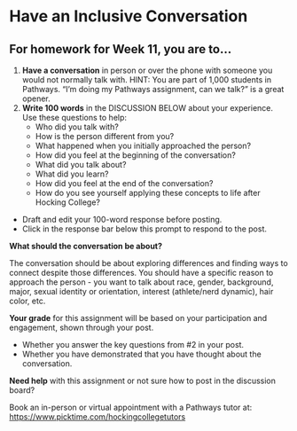# Have an Inclusive Conversation

## **For homework for Week 11, you are to...**

1. **Have a conversation** in person or over the phone with someone you would not normally talk with. HINT: You are part of 1,000 students in Pathways. “I’m doing my Pathways assignment, can we talk?” is a great opener.
2. **Write 100 words** in the DISCUSSION BELOW about your experience. Use these questions to help:
    - Who did you talk with?
    - How is the person different from you?
    - What happened when you initially approached the person?
    - How did you feel at the beginning of the conversation?
    - What did you talk about?
    - What did you learn?
    - How did you feel at the end of the conversation?
    - How do you see yourself applying these concepts to life after Hocking College?

- Draft and edit your 100-word response before posting.
- Click in the response bar below this prompt to respond to the post.

**What should the conversation be about?**

The conversation should be about exploring differences and finding ways to connect despite those differences. You should have a specific reason to approach the person - you want to talk about race, gender, background, major, sexual identity or orientation, interest (athlete/nerd dynamic), hair color, etc.

**Your grade** for this assignment will be based on your participation and engagement, shown through your post.

- Whether you answer the key questions from #2 in your post.
- Whether you have demonstrated that you have thought about the conversation.

**Need help** with this assignment or not sure how to post in the discussion board?

Book an in-person or virtual appointment with a Pathways tutor at: <https://www.picktime.com/hockingcollegetutors>
